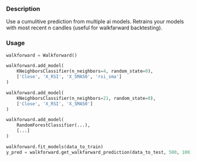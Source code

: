 ### Description

Use a cumulitive prediction from multiple ai models. Retrains your models with most recent n candles (useful for walkfarward backtesting). 

### Usage

```python
walkforward = Walkforward()

walkforward.add_model(
    KNeighborsClassifier(n_neighbors=4, random_state=0),
    ['Close', 'X_RSI', 'X_SMA50', 'rsi_sma']
)

walkforward.add_model(
    KNeighborsClassifier(n_neighbors=21, random_state=0),
    ['Close', 'X_RSI', 'X_SMA50']
)

walkforward.add_model(
    RandomForestClassifier(...),
    [...]
)

walkforward.fit_models(data_to_train)
y_pred = walkforward.get_walkfarward_prediction(data_to_test, 500, 100)
```
